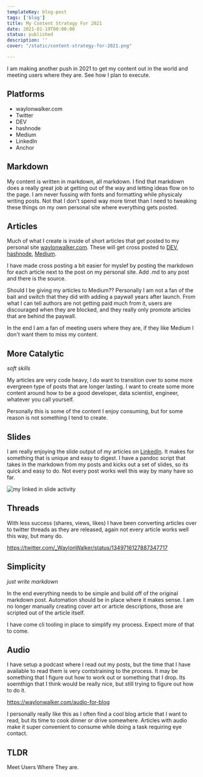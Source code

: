 ```yaml
---
templateKey: blog-post
tags: ['blog']
title: My Content Strategy For 2021
date: 2021-01-19T00:00:00
status: published
description: ''
cover: "/static/content-strategy-for-2021.png"

---
```


I am making another push in 2021 to get my content out in the world and meeting
users where they are.  See how I plan to execute.

## Platforms

* waylonwalker.com
* Twitter
* DEV
* hashnode
* Medium
* LinkedIn
* Anchor

## Markdown

My content is written in markdown, all markdown.  I find that markdown does a
really great job at getting out of the way and letting ideas flow on to the
page.  I am never fussing with fonts and formatting while physicaly writing
posts.   Not that I don't spend way more timet than I need to tweaking these
things on my own personal site where everything gets posted.

## Articles

Much of what I create is inside of short articles that get posted to my
personal site [waylonwalker.com](https://waylonwalker.com).  These will get
cross posted to [DEV](https://dev.to/waylonwalker),
[hashnode](https://h.waylonwalker.com/), [Medium](https://waylonwalker.medium.com/).

I have made cross posting a bit easier for myslef by posting the markdown for
each article next to the post on my personal site.  Add .md to any post and
there is the source.

Should I be giving my articles to Medium??  Personally I am not a fan of the
bait and switch that they did with adding a paywall years after launch.  From
what I can tell authors are not getting paid much from it, users are
discouraged when they are blocked, and they really only promote articles that
are behind the paywall.

In the end I am a fan of meeting users where they are, if they like Medium I
don't want them to miss my content.

## More Catalytic
_soft skills_

My articles are very code heavy, I do want to transition over to some more
evergreen type of posts that are longer lasting.  I want to create some more
content around how to be a good developer, data scientist, engineer, whatever
you call yourself.

Personally this is some of the content I enjoy consuming, but for some reason is
not something I tend to create.

## Slides

I am really enjoying the slide output of my articles on
[LinkedIn](https://www.linkedin.com/in/waylonwalker/detail/recent-activity/shares/).
It makes for something that is unique and easy to digest.  I have a pandoc
script that takes in the markdown from my posts and kicks out a set of slides,
so its quick and easy to do.  Not every post works well this way by many have so
far.

![my linked in slide
activity](https://waylonwalker.com/linkedin-activity-slides.gif)

## Threads

With less success (shares, views, likes) I have been converting articles over to
twitter threads as they are released, again not every article works well this
way, but many do.

https://twitter.com/_WaylonWalker/status/1349716127887347717

## Simplicity
_just write markdown_

In the end everything needs to be simple and build off of the original markdown
post.  Automation should be in place where it makes sense.  I am no longer
manually creating cover art or article descriptions, those are scripted out of
the article itself.

I have come cli tooling in place to simplify my process. Expect more of that to
come.

## Audio

I have setup a podcast where I read out my posts, but the time that I have
available to read them is very contstraining to the process.  It may be
something that I figure out how to work out or something that I drop.  Its
soemthign that I think would be really nice, but still trying to figure out how
to do it.

https://waylonwalker.com/audio-for-blog


I personally really like this as I often find a cool blog article that I want
to read, but its time to cook dinner or drive somewhere.  Articles with audio
make it super convenient to consume while doing a task requiring eye contact.

## TLDR

Meet Users Where They are.
